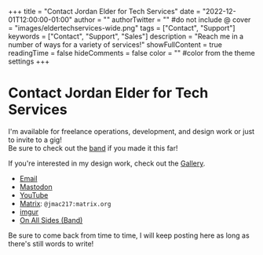 +++
title = "Contact Jordan Elder for Tech Services"
date = "2022-12-01T12:00:00-01:00"
author = ""
authorTwitter = "" #do not include @
cover = "images/eldertechservices-wide.png"
tags = ["Contact", "Support"]
keywords = ["Contact", "Support", "Sales"]
description = "Reach me in a number of ways for a variety of services!"
showFullContent = true
readingTime = false
hideComments = false
color = "" #color from the theme settings
+++

# Contact Jordan Elder for Tech Services

I'm available for freelance operations, development, and design work or just to invite to a gig!  
Be sure to check out the [band]() if you made it this far!  

If you're interested in my design work, check out the [Gallery](/posts/available-for-graphic-design).

* [Email](mailto:jordanelder10@gmail.com)
* [Mastodon](https://fosstodon.org/@Jordanielder)
* [YouTube](https://www.youtube.com/@jmac217x)
* [Matrix](https://matrix.org/): `@jmac217:matrix.org`
* [imgur](https://imgur.com/user/Jmac217)
* [On All Sides (Band)](https://www.youtube.com/@onallsides8083)

Be sure to come back from time to time, I will keep posting here as long as there's still words to write!